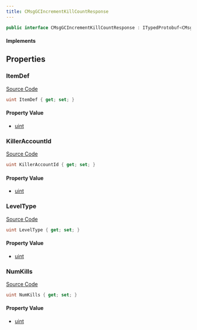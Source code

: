 ```yaml
---
title: CMsgGCIncrementKillCountResponse
---
```


```csharp
public interface CMsgGCIncrementKillCountResponse : ITypedProtobuf<CMsgGCIncrementKillCountResponse>, INativeHandle
```

#### Implements

## Properties

### ItemDef

[Source Code](https://github.com/swiftly-solution/swiftlys2/blob/main/managed/src/SwiftlyS2.Generated/Protobufs/Interfaces/CMsgGCIncrementKillCountResponse.cs#L19)

```csharp
uint ItemDef { get; set; }
```

#### Property Value

- [uint](https://learn.microsoft.com/dotnet/api/system.uint32)

### KillerAccountId

[Source Code](https://github.com/swiftly-solution/swiftlys2/blob/main/managed/src/SwiftlyS2.Generated/Protobufs/Interfaces/CMsgGCIncrementKillCountResponse.cs#L13)

```csharp
uint KillerAccountId { get; set; }
```

#### Property Value

- [uint](https://learn.microsoft.com/dotnet/api/system.uint32)

### LevelType

[Source Code](https://github.com/swiftly-solution/swiftlys2/blob/main/managed/src/SwiftlyS2.Generated/Protobufs/Interfaces/CMsgGCIncrementKillCountResponse.cs#L22)

```csharp
uint LevelType { get; set; }
```

#### Property Value

- [uint](https://learn.microsoft.com/dotnet/api/system.uint32)

### NumKills

[Source Code](https://github.com/swiftly-solution/swiftlys2/blob/main/managed/src/SwiftlyS2.Generated/Protobufs/Interfaces/CMsgGCIncrementKillCountResponse.cs#L16)

```csharp
uint NumKills { get; set; }
```

#### Property Value

- [uint](https://learn.microsoft.com/dotnet/api/system.uint32)

